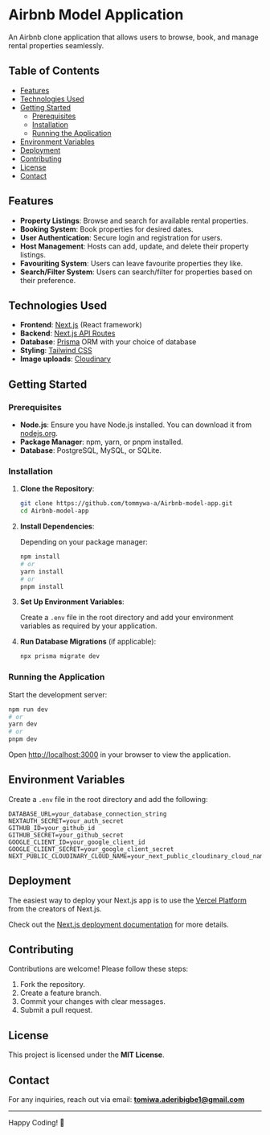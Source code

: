 # Airbnb Model Application

An Airbnb clone application that allows users to browse, book, and manage rental properties seamlessly.

## Table of Contents

- [Features](#features)
- [Technologies Used](#technologies-used)
- [Getting Started](#getting-started)
  - [Prerequisites](#prerequisites)
  - [Installation](#installation)
  - [Running the Application](#running-the-application)
- [Environment Variables](#environment-variables)
- [Deployment](#deployment)
- [Contributing](#contributing)
- [License](#license)
- [Contact](#contact)

## Features

- **Property Listings**: Browse and search for available rental properties.
- **Booking System**: Book properties for desired dates.
- **User Authentication**: Secure login and registration for users.
- **Host Management**: Hosts can add, update, and delete their property listings.
- **Favouriting System**: Users can leave favourite properties they like.
- **Search/Filter System**: Users can search/filter for properties based on their preference.

## Technologies Used

- **Frontend**: [Next.js](https://nextjs.org/) (React framework)
- **Backend**: [Next.js API Routes](https://nextjs.org/docs/api-routes/introduction)
- **Database**: [Prisma](https://www.prisma.io/) ORM with your choice of database
- **Styling**: [Tailwind CSS](https://tailwindcss.com/)
- **Image uploads**: [Cloudinary](https://cloudinary.com/)

## Getting Started

### Prerequisites

- **Node.js**: Ensure you have Node.js installed. You can download it from [nodejs.org](https://nodejs.org/).
- **Package Manager**: npm, yarn, or pnpm installed.
- **Database**: PostgreSQL, MySQL, or SQLite.

### Installation

1. **Clone the Repository**:

   ```bash
   git clone https://github.com/tommywa-a/Airbnb-model-app.git
   cd Airbnb-model-app
   ```

2. **Install Dependencies**:

   Depending on your package manager:

   ```bash
   npm install
   # or
   yarn install
   # or
   pnpm install
   ```

3. **Set Up Environment Variables**:

   Create a `.env` file in the root directory and add your environment variables as required by your application.

4. **Run Database Migrations** (if applicable):

   ```bash
   npx prisma migrate dev
   ```

### Running the Application

Start the development server:

```bash
npm run dev
# or
yarn dev
# or
pnpm dev
```

Open [http://localhost:3000](http://localhost:3000) in your browser to view the application.

## Environment Variables

Create a `.env` file in the root directory and add the following:

```env
DATABASE_URL=your_database_connection_string
NEXTAUTH_SECRET=your_auth_secret
GITHUB_ID=your_github_id
GITHUB_SECRET=your_github_secret
GOOGLE_CLIENT_ID=your_google_client_id
GOOGLE_CLIENT_SECRET=your_google_client_secret
NEXT_PUBLIC_CLOUDINARY_CLOUD_NAME=your_next_public_cloudinary_cloud_name
```

## Deployment

The easiest way to deploy your Next.js app is to use the [Vercel Platform](https://vercel.com/new?utm_medium=default-template&filter=next.js&utm_source=create-next-app&utm_campaign=create-next-app-readme) from the creators of Next.js.

Check out the [Next.js deployment documentation](https://nextjs.org/docs/deployment) for more details.


## Contributing

Contributions are welcome! Please follow these steps:

1. Fork the repository.
2. Create a feature branch.
3. Commit your changes with clear messages.
4. Submit a pull request.

## License

This project is licensed under the **MIT License**.

## Contact

For any inquiries, reach out via email: **[tomiwa.aderibigbe1@gmail.com](mailto:tomiwa.aderibigbe1@gmail.com)**

---

Happy Coding! 🚀
